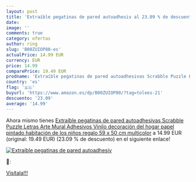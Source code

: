 ```yaml
---
layout: post
title: 'Extraíble pegatinas de pared autoadhesiv al 23.09 % de descuento'
date: 
image: ''
comments: true
category: ofertas
author: ring
slug: 'B00ZUIOP80-es'
actualPrice: 14.99 EUR
currency: EUR
price: 14.99
comparePrice: 19.49 EUR
prodname: 'Extraíble pegatinas de pared autoadhesivas Scrabble Puzzle Letras Arte Mural Adhesivos Vinilo decoración del hogar papel pintado habitación de los niños regalo 59 x 50 cm  multicolor'
country: 'es'
flag: '🇪🇸'
buyurl: 'https://www.amazon.es/dp/B00ZUIOP80/?tag=tolees-21'
descuento: '23.09'
average: '14.99'
---
```


Ahora mismo tienes [Extraíble pegatinas de pared autoadhesivas Scrabble Puzzle Letras Arte Mural Adhesivos Vinilo decoración del hogar papel pintado habitación de los niños regalo 59 x 50 cm  multicolor](https://www.amazon.es/dp/B00ZUIOP80/?tag=tolees-21) a 14.99 EUR (original: 19.49 EUR) (23.09 %  de descuento) en el siguiente enlace!

[![Extraíble pegatinas de pared autoadhesiv]()](https://www.amazon.es/dp/B00ZUIOP80/?tag=tolees-21)

🔎:


[Visítala!!!](https://www.amazon.es/dp/B00ZUIOP80/?tag=tolees-21)
